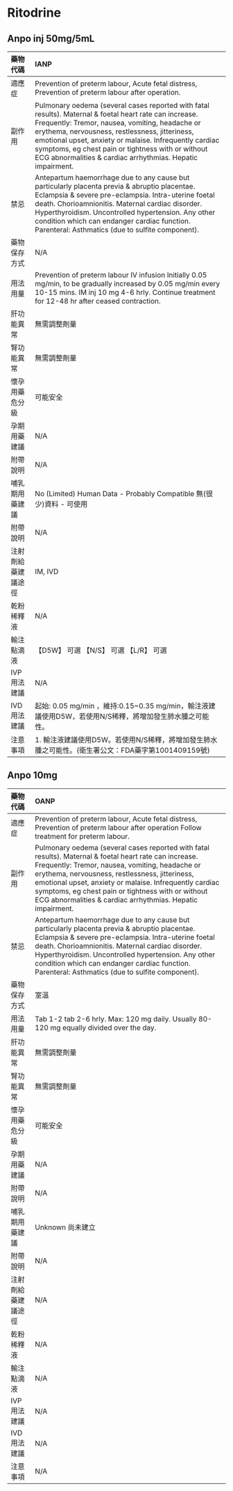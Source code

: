 # Ritodrine

## Anpo inj 50mg/5mL

| 藥物代碼           | IANP                                                                                                                                                                                                                                                                                                                                                                                     |
|:-------------------|:-----------------------------------------------------------------------------------------------------------------------------------------------------------------------------------------------------------------------------------------------------------------------------------------------------------------------------------------------------------------------------------------|
| 適應症             | Prevention of preterm labour, Acute fetal distress, Prevention of preterm labour after operation.                                                                                                                                                                                                                                                                                        |
| 副作用             | Pulmonary oedema (several cases reported with fatal results). Maternal & foetal heart rate can increase. Frequently: Tremor, nausea, vomiting, headache or erythema, nervousness, restlessness, jitteriness, emotional upset, anxiety or malaise. Infrequently cardiac symptoms, eg chest pain or tightness with or without ECG abnormalities & cardiac arrhythmias. Hepatic impairment. |
| 禁忌               | Antepartum haemorrhage due to any cause but particularly placenta previa & abruptio placentae. Eclampsia & severe pre-eclampsia. Intra-uterine foetal death. Chorioamnionitis. Maternal cardiac disorder. Hyperthyroidism. Uncontrolled hypertension. Any other condition which can endanger cardiac function. Parenteral: Asthmatics (due to sulfite component).                        |
| 藥物保存方式       | N/A                                                                                                                                                                                                                                                                                                                                                                                      |
| 用法用量           | Prevention of preterm labour IV infusion Initially 0.05 mg/min, to be gradually increased by 0.05 mg/min every 10-15 mins. IM inj 10 mg 4-6 hrly. Continue treatment for 12-48 hr after ceased contraction.                                                                                                                                                                              |
| 肝功能異常         | 無需調整劑量                                                                                                                                                                                                                                                                                                                                                                             |
| 腎功能異常         | 無需調整劑量                                                                                                                                                                                                                                                                                                                                                                             |
| 懷孕用藥危分級     | 可能安全                                                                                                                                                                                                                                                                                                                                                                                 |
| 孕期用藥建議       | N/A                                                                                                                                                                                                                                                                                                                                                                                      |
| 附帶說明           | N/A                                                                                                                                                                                                                                                                                                                                                                                      |
| 哺乳期用藥建議     | No (Limited) Human Data - Probably Compatible 無(很少)資料 - 可使用                                                                                                                                                                                                                                                                                                                      |
| 附帶說明           | N/A                                                                                                                                                                                                                                                                                                                                                                                      |
| 注射劑給藥建議途徑 | IM, IVD                                                                                                                                                                                                                                                                                                                                                                                  |
| 乾粉稀釋液         | N/A                                                                                                                                                                                                                                                                                                                                                                                      |
| 輸注點滴液         | 【D5W】 可選  【N/S】 可選  【L/R】 可選                                                                                                                                                                                                                                                                                                                                                 |
| IVP 用法建議       | N/A                                                                                                                                                                                                                                                                                                                                                                                      |
| IVD 用法建議       | 起始: 0.05 mg/min ，維持:0.15~0.35 mg/min，輸注液建議使用D5W，若使用N/S稀釋，將增加發生肺水腫之可能性。                                                                                                                                                                                                                                                                                  |
| 注意事項           | 1. 輸注液建議使用D5W。若使用N/S稀釋，將增加發生肺水腫之可能性。(衛生署公文：FDA藥字第1001409159號)                                                                                                                                                                                                                                                                                       |

## Anpo 10mg

| 藥物代碼           | OANP                                                                                                                                                                                                                                                                                                                                                                                     |
|:-------------------|:-----------------------------------------------------------------------------------------------------------------------------------------------------------------------------------------------------------------------------------------------------------------------------------------------------------------------------------------------------------------------------------------|
| 適應症             | Prevention of preterm labour,  Acute fetal distress, Prevention of preterm labour after operation Follow treatment for preterm labour.                                                                                                                                                                                                                                                   |
| 副作用             | Pulmonary oedema (several cases reported with fatal results). Maternal & foetal heart rate can increase. Frequently: Tremor, nausea, vomiting, headache or erythema, nervousness, restlessness, jitteriness, emotional upset, anxiety or malaise. Infrequently cardiac symptoms, eg chest pain or tightness with or without ECG abnormalities & cardiac arrhythmias. Hepatic impairment. |
| 禁忌               | Antepartum haemorrhage due to any cause but particularly placenta previa & abruptio placentae. Eclampsia & severe pre-eclampsia. Intra-uterine foetal death. Chorioamnionitis. Maternal cardiac disorder. Hyperthyroidism. Uncontrolled hypertension. Any other condition which can endanger cardiac function. Parenteral: Asthmatics (due to sulfite component).                        |
| 藥物保存方式       | 室溫                                                                                                                                                                                                                                                                                                                                                                                     |
| 用法用量           | Tab 1-2 tab 2-6 hrly. Max: 120 mg daily. Usually 80-120 mg equally divided over the day.                                                                                                                                                                                                                                                                                                 |
| 肝功能異常         | 無需調整劑量                                                                                                                                                                                                                                                                                                                                                                             |
| 腎功能異常         | 無需調整劑量                                                                                                                                                                                                                                                                                                                                                                             |
| 懷孕用藥危分級     | 可能安全                                                                                                                                                                                                                                                                                                                                                                                 |
| 孕期用藥建議       | N/A                                                                                                                                                                                                                                                                                                                                                                                      |
| 附帶說明           | N/A                                                                                                                                                                                                                                                                                                                                                                                      |
| 哺乳期用藥建議     | Unknown 尚未建立                                                                                                                                                                                                                                                                                                                                                                         |
| 附帶說明           | N/A                                                                                                                                                                                                                                                                                                                                                                                      |
| 注射劑給藥建議途徑 | N/A                                                                                                                                                                                                                                                                                                                                                                                      |
| 乾粉稀釋液         | N/A                                                                                                                                                                                                                                                                                                                                                                                      |
| 輸注點滴液         | N/A                                                                                                                                                                                                                                                                                                                                                                                      |
| IVP 用法建議       | N/A                                                                                                                                                                                                                                                                                                                                                                                      |
| IVD 用法建議       | N/A                                                                                                                                                                                                                                                                                                                                                                                      |
| 注意事項           | N/A                                                                                                                                                                                                                                                                                                                                                                                      |

